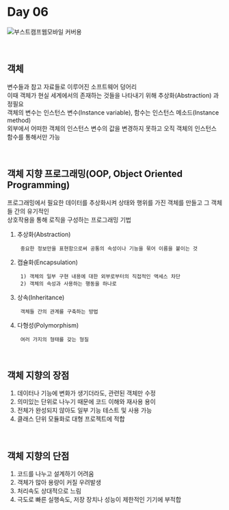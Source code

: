 # Day 06

![부스트캠프웹모바일 커버용](https://github.com/user-attachments/assets/c371b20e-956d-4cd9-9b00-2bb6ab925eba)

<br>

## 객체
변수들과 참고 자료들로 이루어진 소프트웨어 덩어리  
이때 객체가 현실 세계에서의 존재하는 것들을 나타내기 위해 추상화(Abstraction) 과정필요  
객체의 변수는 인스턴스 변수(Instance variable), 함수는 인스턴스 메소드(Instance method)  
외부에서 어떠한 객체의 인스턴스 변수의 값을 변경하지 못하고 오직 객체의 인스턴스 함수를 통해서만 가능  

<br>

## 객체 지향 프로그래밍(OOP, Object Oriented Programming)
프로그래밍에서 필요한 데이터를 추상화시켜 상태와 행위를 가진 객체를 만들고 그 객체들 간의 유기적인   
상호작용을 통해 로직을 구성하는 프로그래밍 기법  

1. 추상화(Abstraction)  

        중요한 정보만을 표현함으로써 공통의 속성이나 기능을 묶어 이름을 붙이는 것  
   
2. 캡슐화(Encapsulation)

        1) 객체의 일부 구현 내용에 대한 외부로부터의 직접적인 액세스 차단  
        2) 객체의 속성과 사용하는 행동을 하나로  
   
3. 상속(Inheritance)  

        객체들 간의 관계를 구축하는 방법  
   
4. 다형성(Polymorphism)  

        여러 가지의 형태를 갖는 형질  

<br>

## 객체 지향의 장점
1. 데이터나 기능에 변화가 생기더라도, 관련된 객체만 수정  
2. 의미있는 단위로 나누기 때문에 코드 이해와 재사용 용이  
3. 전체가 완성되지 않아도 일부 기능 테스트 및 사용 가능  
4. 클래스 단위 모듈화로 대형 프로젝트에 적합  

<br>

## 객체 지향의 단점
1. 코드를 나누고 설계하기 어려움  
2. 객체가 많아 용량이 커질 우려발생  
3. 처리속도 상대적으로 느림  
4. 극도로 빠른 실행속도, 저장 장치나 성능이 제한적인 기기에 부적합  

<br>
